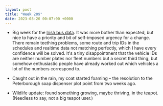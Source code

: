 ```yaml
---
layout: post
title: "Week 209"
date: 2023-03-20 00:07:00 +0000
---
```


- Big week for the [Irish bus data](https://www.boards.ie/discussion/2058288481/dublin-bus-go-ahead-bus-eireann-services-now-trackable-on-bustimes-org).
  It was more bother than expected, but nice to have a priority and bit of self-imposed urgency for a change. There remain teething problems, some route and trip IDs in the schedules and realtime data not matching perfectly, which I have every confidence will be solved.
  It's a tiny disappointment that the vehicle IDs are neither number plates nor fleet numbers but a secret third thing, but somehow enthusiastic people have already worked out which vehicles a lot of the numbers correspond to.

- Caught out in the rain, my coat started foaming – the resolution to the Peterborough soap dispenser plot point from two weeks ago.

- Wildlife update: found something growing, maybe thriving, in the teapot.
  (Needless to say, not a big teapot user.)
